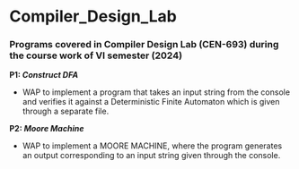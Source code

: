 # Compiler_Design_Lab

### Programs covered in Compiler Design Lab (CEN-693) during the course work of VI semester (2024)

**P1: _Construct DFA_** 
- WAP to implement a program that takes an input string from the console and verifies it against a Deterministic
Finite Automaton which is given through a separate file.

**P2: _Moore Machine_**
- WAP to implement a MOORE MACHINE, where the program
generates an output corresponding to an input string given through the
console.
